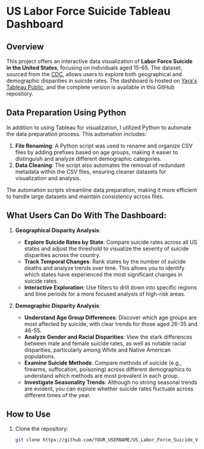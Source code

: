 # US Labor Force Suicide Tableau Dashboard

## Overview
This project offers an interactive data visualization of **Labor Force Suicide in the United States**, focusing on individuals aged 15-65. The dataset, sourced from the [CDC](https://www.cdc.gov/suicide/facts/data.html), allows users to explore both geographical and demographic disparities in suicide rates. The dashboard is hosted on [Yara's Tableau Public](https://public.tableau.com/views/USSuicideVisualizationWorkbook/GeographicalAnalysis?:language=en-US&:sid=&:redirect=auth&:display_count=n&:origin=viz_share_link), and the complete version is available in this GitHub repository.

## Data Preparation Using Python
In addition to using Tableau for visualization, I utilized Python to automate the data preparation process. This automation includes:

1. **File Renaming**: A Python script was used to rename and organize CSV files by adding prefixes based on age groups, making it easier to distinguish and analyze different demographic categories.
2. **Data Cleaning**: The script also automates the removal of redundant metadata within the CSV files, ensuring cleaner datasets for visualization and analysis.

The automation scripts streamline data preparation, making it more efficient to handle large datasets and maintain consistency across files.

## What Users Can Do With The Dashboard:

1. **Geographical Disparity Analysis**:
   - **Explore Suicide Rates by State**: Compare suicide rates across all US states and adjust the threshold to visualize the severity of suicide disparities across the country.
   - **Track Temporal Changes**: Rank states by the number of suicide deaths and analyze trends over time. This allows you to identify which states have experienced the most significant changes in suicide rates.
   - **Interactive Exploration**: Use filters to drill down into specific regions and time periods for a more focused analysis of high-risk areas.

2. **Demographic Disparity Analysis**:
   - **Understand Age Group Differences**: Discover which age groups are most affected by suicide, with clear trends for those aged 26-35 and 46-55.
   - **Analyze Gender and Racial Disparities**: View the stark differences between male and female suicide rates, as well as notable racial disparities, particularly among White and Native American populations.
   - **Examine Suicide Methods**: Compare methods of suicide (e.g., firearms, suffocation, poisoning) across different demographics to understand which methods are most prevalent in each group.
   - **Investigate Seasonality Trends**: Although no strong seasonal trends are evident, you can explore whether suicide rates fluctuate across different times of the year.


## How to Use
1. Clone the repository:
   ```bash
   git clone https://github.com/YOUR_USERNAME/US_Labor_Force_Suicide_Visualization.git

